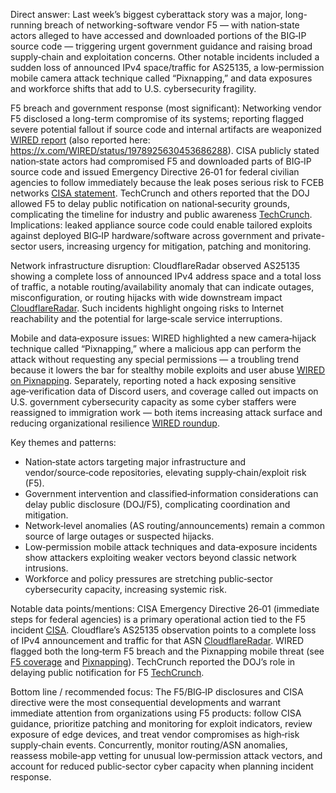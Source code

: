 Direct answer: Last week’s biggest cyberattack story was a major, long-running breach of networking-software vendor F5 — with nation‑state actors alleged to have accessed and downloaded portions of the BIG‑IP source code — triggering urgent government guidance and raising broad supply‑chain and exploitation concerns. Other notable incidents included a sudden loss of announced IPv4 space/traffic for AS25135, a low‑permission mobile camera attack technique called “Pixnapping,” and data exposures and workforce shifts that add to U.S. cybersecurity fragility.

F5 breach and government response (most significant): Networking vendor F5 disclosed a long-term compromise of its systems; reporting flagged severe potential fallout if source code and internal artifacts are weaponized [WIRED report](https://x.com/WIRED/status/1978926674910564504) (also reported here: https://x.com/WIRED/status/1978925630453686288). CISA publicly stated nation‑state actors had compromised F5 and downloaded parts of BIG‑IP source code and issued Emergency Directive 26‑01 for federal civilian agencies to follow immediately because the leak poses serious risk to FCEB networks [CISA statement](https://x.com/CISAgov/status/1978507386097697271). TechCrunch and others reported that the DOJ allowed F5 to delay public notification on national‑security grounds, complicating the timeline for industry and public awareness [TechCrunch](https://x.com/TechCrunch/status/1978489055827444016). Implications: leaked appliance source code could enable tailored exploits against deployed BIG‑IP hardware/software across government and private-sector users, increasing urgency for mitigation, patching and monitoring.

Network infrastructure disruption: CloudflareRadar observed AS25135 showing a complete loss of announced IPv4 address space and a total loss of traffic, a notable routing/availability anomaly that can indicate outages, misconfiguration, or routing hijacks with wide downstream impact [CloudflareRadar](https://x.com/CloudflareRadar/status/1977770023318860012). Such incidents highlight ongoing risks to Internet reachability and the potential for large‑scale service interruptions.

Mobile and data‑exposure issues: WIRED highlighted a new camera‑hijack technique called “Pixnapping,” where a malicious app can perform the attack without requesting any special permissions — a troubling trend because it lowers the bar for stealthy mobile exploits and user abuse [WIRED on Pixnapping](https://x.com/WIRED/status/1978215374203011151). Separately, reporting noted a hack exposing sensitive age‑verification data of Discord users, and coverage called out impacts on U.S. government cybersecurity capacity as some cyber staffers were reassigned to immigration work — both items increasing attack surface and reducing organizational resilience [WIRED roundup](https://x.com/WIRED/status/1976960311300165711).

Key themes and patterns: 
- Nation‑state actors targeting major infrastructure and vendor/source‑code repositories, elevating supply‑chain/exploit risk (F5). 
- Government intervention and classified‑information considerations can delay public disclosure (DOJ/F5), complicating coordination and mitigation. 
- Network‑level anomalies (AS routing/announcements) remain a common source of large outages or suspected hijacks. 
- Low‑permission mobile attack techniques and data‑exposure incidents show attackers exploiting weaker vectors beyond classic network intrusions. 
- Workforce and policy pressures are stretching public‑sector cybersecurity capacity, increasing systemic risk.

Notable data points/mentions: CISA Emergency Directive 26‑01 (immediate steps for federal agencies) is a primary operational action tied to the F5 incident [CISA](https://x.com/CISAgov/status/1978507386097697271). Cloudflare’s AS25135 observation points to a complete loss of IPv4 announcement and traffic for that ASN [CloudflareRadar](https://x.com/CloudflareRadar/status/1977770023318860012). WIRED flagged both the long‑term F5 breach and the Pixnapping mobile threat (see [F5 coverage](https://x.com/WIRED/status/1978926674910564504) and [Pixnapping](https://x.com/WIRED/status/1978215374203011151)). TechCrunch reported the DOJ’s role in delaying public notification for F5 [TechCrunch](https://x.com/TechCrunch/status/1978489055827444016).

Bottom line / recommended focus: The F5/BIG‑IP disclosures and CISA directive were the most consequential developments and warrant immediate attention from organizations using F5 products: follow CISA guidance, prioritize patching and monitoring for exploit indicators, review exposure of edge devices, and treat vendor compromises as high‑risk supply‑chain events. Concurrently, monitor routing/ASN anomalies, reassess mobile‑app vetting for unusual low‑permission attack vectors, and account for reduced public‑sector cyber capacity when planning incident response.
